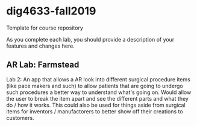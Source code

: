 # dig4633-fall2019
Template for course repository

As you complete each lab, you should provide a description of your features and changes here.

## AR Lab: Farmstead

Lab 2: An app that allows a AR look into different surgical procedure items (like pace makers and such) to allow patients that are going to undergo such procedures a better way to understand what's going on. Would allow the user to break the item apart and see the different parts and what they do / how it works. This could also be used for things aside from surgical items for inventors / manufactorers to better show off their creations to customers.
